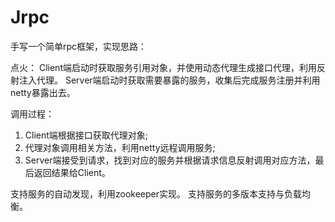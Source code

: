 # Jrpc
手写一个简单rpc框架，实现思路：

点火：
Client端启动时获取服务引用对象，并使用动态代理生成接口代理，利用反射注入代理。
Server端启动时获取需要暴露的服务，收集后完成服务注册并利用netty暴露出去。

调用过程：
1. Client端根据接口获取代理对象;
2. 代理对象调用相关方法，利用netty远程调用服务;
3. Server端接受到请求，找到对应的服务并根据请求信息反射调用对应方法，最后返回结果给Client。

支持服务的自动发现，利用zookeeper实现。
支持服务的多版本支持与负载均衡。


